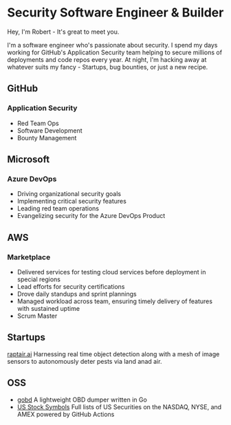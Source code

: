 
# Security Software Engineer & Builder

Hey, I'm Robert - It's great to meet you. 

I'm a software engineer who's passionate about security.  I spend my days working for GitHub's Application Security team helping to secure millions of deployments and code repos every year. At night, I'm hacking away at whatever suits my fancy - Startups, bug bounties, or just a new recipe. 

## GitHub
### Application Security
- Red Team Ops
- Software Development
- Bounty Management

## Microsoft
### Azure DevOps
- Driving organizational security goals
- Implementing critical security features
- Leading red team operations
- Evangelizing security for the Azure DevOps Product

## AWS
### Marketplace
- Delivered services for testing cloud services before deployment in special regions
- Lead efforts for security certifications
- Drove daily standups and sprint plannings
- Managed workload across team, ensuring timely delivery of features with sustained uptime
- Scrum Master

## Startups

[raptair.ai](https://raptair.ai)
Harnessing real time object detection along with a mesh of image sensors to autonomously deter pests via land anad air. 

## OSS
- [gobd](https://github.com/rreichel3/gobd) A lightweight OBD dumper written in Go
- [US Stock Symbols](https://github.com/rreichel3/US-Stock-Symbols) Full lists of US Securities on the NASDAQ, NYSE, and AMEX powered by GitHub Actions
